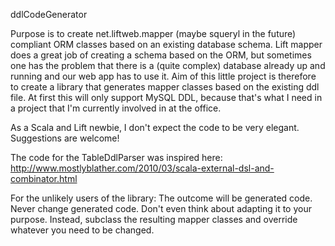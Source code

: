 ddlCodeGenerator

Purpose is to create net.liftweb.mapper (maybe squeryl in the future) compliant ORM classes based on an existing database schema. Lift mapper does a great job of creating a schema based on the ORM, but sometimes one has the problem that there is a (quite complex) database already up and running and our web app has to use it.
Aim of this little project is therefore to create a library that generates mapper classes based on the existing ddl file. At first this will only support MySQL DDL, because that's what I need in a project that I'm currently involved in at the office.

As a Scala and Lift newbie, I don't expect the code to be very elegant. Suggestions are welcome!

The code for the TableDdlParser was inspired here: http://www.mostlyblather.com/2010/03/scala-external-dsl-and-combinator.html

For the unlikely users of the library:
The outcome will be generated code. Never change generated code. Don't even think about adapting it to your purpose. Instead, subclass the resulting mapper classes and override whatever you need to be changed.

